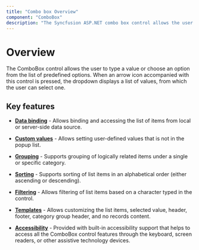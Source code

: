 ```yaml
---
title: "Combo box Overview"
component: "ComboBox"
description: "The Syncfusion ASP.NET combo box control allows the user to type a value or choose an option from the list of predefined options."
---
```


# Overview

The ComboBox control allows the user to type a value or choose an option from the list of predefined options.
When an arrow icon accompanied with this control is pressed, the dropdown displays a list of values, from which the user can select one.

## Key features

* **[Data binding](data-binding.html)** - Allows binding and accessing the list of items from local or server-side data source.

* **[Custom values](getting-started.html#custom-values)** - Allows setting user-defined values that is not in the popup list.

* **[Grouping](grouping.html)** - Supports grouping of logically related items under a single or specific category.

* **[Sorting](api-comboBox.html#sortorder-sortorder)** - Supports sorting of list items in an alphabetical order (either ascending or descending).

* **[Filtering](filtering.html)** - Allows filtering of list items based on a character typed in the control.

* **[Templates](templates.html)** - Allows customizing the list items, selected value, header, footer, category group header, and no records content.

* **[Accessibility](accessibility.html)** - Provided with built-in accessibility support that helps to access all the ComboBox control features through the keyboard, screen readers, or other assistive technology devices.